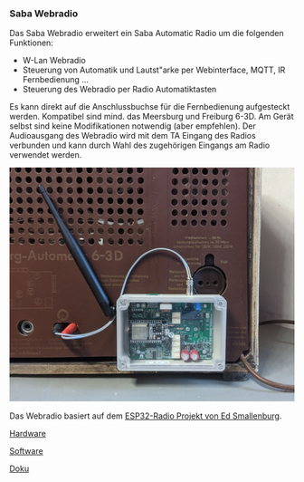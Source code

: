 ### Saba Webradio

Das Saba Webradio erweitert ein Saba Automatic Radio um die folgenden Funktionen:
- W-Lan Webradio
- Steuerung von Automatik und Lautst"arke per Webinterface, MQTT, IR Fernbedienung ...
- Steuerung des Webradio per Radio Automatiktasten

Es kann direkt auf die Anschlussbuchse für die Fernbedienung aufgesteckt werden. Kompatibel sind mind. das Meersburg und Freiburg 6-3D. Am Gerät selbst sind keine Modifikationen notwendig (aber empfehlen). Der Audioausgang des Webradio wird mit dem TA Eingang des Radios verbunden und kann durch Wahl des zugehörigen Eingangs am Radio verwendet werden.

![Radio](doku/latex/komplett.jpg)

Das Webradio basiert auf dem [ESP32-Radio Projekt von Ed Smallenburg](https://github.com/Edzelf/ESP32-Radio).

[Hardware](https://github.com/martin-wagner/saba-6-3d-fernbedienung-hw)

[Software](https://github.com/martin-wagner/ESP32-Radio)

[Doku](doku/latex/doku.pdf)
